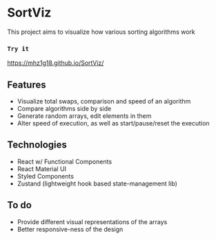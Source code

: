 # SortViz

This project aims to visualize how various sorting algorithms work

### `Try it`
https://mhz1g18.github.io/SortViz/

## Features
* Visualize total swaps, comparison and speed of an algorithm
* Compare algorithms side by side
* Generate random arrays, edit elements in them
* Alter speed of execution, as well as start/pause/reset the execution

## Technologies
* React w/ Functional Components
* React Material UI
* Styled Components
* Zustand (lightweight hook based state-management lib)

## To do
* Provide different visual representations of the arrays
* Better responsive-ness of the design
